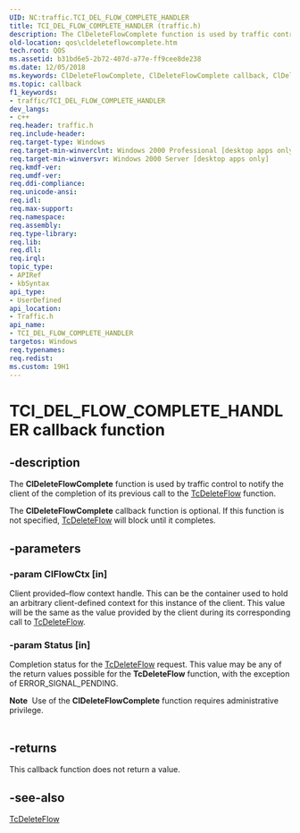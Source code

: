 ```yaml
---
UID: NC:traffic.TCI_DEL_FLOW_COMPLETE_HANDLER
title: TCI_DEL_FLOW_COMPLETE_HANDLER (traffic.h)
description: The ClDeleteFlowComplete function is used by traffic control to notify the client of the completion of its previous call to the TcDeleteFlow function.
old-location: qos\cldeleteflowcomplete.htm
tech.root: QOS
ms.assetid: b31bd6e5-2b72-407d-a77e-ff9cee8de238
ms.date: 12/05/2018
ms.keywords: ClDeleteFlowComplete, ClDeleteFlowComplete callback, ClDeleteFlowComplete callback function [QOS], TCI_DEL_FLOW_COMPLETE_HANDLER, TCI_DEL_FLOW_COMPLETE_HANDLER callback function [QOS], _gqos_cldeleteflowcomplete, qos.cldeleteflowcomplete, traffic/ClDeleteFlowComplete
ms.topic: callback
f1_keywords:
- traffic/TCI_DEL_FLOW_COMPLETE_HANDLER
dev_langs:
- c++
req.header: traffic.h
req.include-header: 
req.target-type: Windows
req.target-min-winverclnt: Windows 2000 Professional [desktop apps only]
req.target-min-winversvr: Windows 2000 Server [desktop apps only]
req.kmdf-ver: 
req.umdf-ver: 
req.ddi-compliance: 
req.unicode-ansi: 
req.idl: 
req.max-support: 
req.namespace: 
req.assembly: 
req.type-library: 
req.lib: 
req.dll: 
req.irql: 
topic_type:
- APIRef
- kbSyntax
api_type:
- UserDefined
api_location:
- Traffic.h
api_name:
- TCI_DEL_FLOW_COMPLETE_HANDLER
targetos: Windows
req.typenames: 
req.redist: 
ms.custom: 19H1
---
```


# TCI_DEL_FLOW_COMPLETE_HANDLER callback function


## -description


The 
<b>ClDeleteFlowComplete</b> function is used by traffic control to notify the client of the completion of its previous call to the 
<a href="https://docs.microsoft.com/previous-versions/windows/desktop/api/traffic/nf-traffic-tcdeleteflow">TcDeleteFlow</a> function.

The 
<b>ClDeleteFlowComplete</b> callback function is optional. If this function is not specified, 
<a href="https://docs.microsoft.com/previous-versions/windows/desktop/api/traffic/nf-traffic-tcdeleteflow">TcDeleteFlow</a> will block until it completes.


## -parameters




### -param ClFlowCtx [in]

Client provided–flow context handle. This can be the container used to hold an arbitrary client-defined context for this instance of the client. This value will be the same as the value provided by the client during its corresponding call to 
<a href="https://docs.microsoft.com/previous-versions/windows/desktop/api/traffic/nf-traffic-tcdeleteflow">TcDeleteFlow</a>.


### -param Status [in]

Completion status for the 
<a href="https://docs.microsoft.com/previous-versions/windows/desktop/api/traffic/nf-traffic-tcdeleteflow">TcDeleteFlow</a> request. This value may be any of the return values possible for the 
<b>TcDeleteFlow</b> function, with the exception of ERROR_SIGNAL_PENDING. 




<div class="alert"><b>Note</b>  Use of the 
<b>ClDeleteFlowComplete</b> function requires administrative privilege.</div>
<div> </div>

## -returns



This callback function does not return a value.




## -see-also




<a href="https://docs.microsoft.com/previous-versions/windows/desktop/api/traffic/nf-traffic-tcdeleteflow">TcDeleteFlow</a>
 

 

